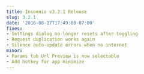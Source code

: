 ```yaml
---
title: Insomnia v3.2.1 Release
slug: 3.2.1
date: '2016-08-17T17:49:00-07:00'
fixes:
- Settings dialog no longer resets after toggling
- Request duplication works again
- Silence auto-update errors when no internet
minor:
- Params tab Url Preview is now selectable
- Add hotkey for app minimize
---
```

